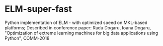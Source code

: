 # ELM-super-fast
Python implementation of ELM - with optimized speed on MKL-based platforms; Described in conference paper: Radu Dogaru, Ioana Dogaru, "Optimization of extreme learning machines for big data applications using Python", COMM-2018
